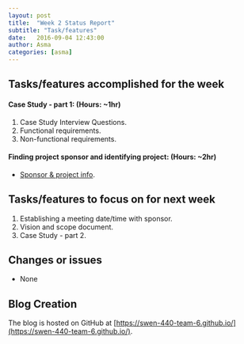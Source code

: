 ```yaml
---
layout: post
title:  "Week 2 Status Report"
subtitle: "Task/features"
date:   2016-09-04 12:43:00
author: Asma
categories: [asma]
---
```


## Tasks/features accomplished for the week

#### Case Study - part 1: (Hours: ~1hr)
1. Case Study Interview Questions.
2. Functional requirements.
3. Non-functional requirements.

#### Finding project sponsor and identifying project: (Hours: ~2hr) 
* [Sponsor & project info](https://swen-440-team-6.github.io/ben/2016/08/29/Week-1-Status.html).


## Tasks/features to focus on for next week

1. Establishing a meeting date/time with sponsor.
2. Vision and scope document.
3. Case Study - part 2.

## Changes or issues
* None 

## Blog Creation
The blog is hosted on GitHub at [https://swen-440-team-6.github.io/](https://swen-440-team-6.github.io/).
